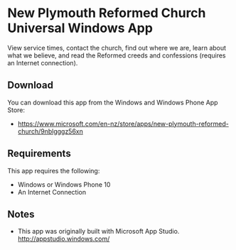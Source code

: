 # New Plymouth Reformed Church Universal Windows App
View service times, contact the church, find out where we are, learn about what we believe, and read the Reformed creeds and confessions (requires an Internet connection).

## Download
You can download this app from the Windows and Windows Phone App Store:
 * https://www.microsoft.com/en-nz/store/apps/new-plymouth-reformed-church/9nblgggz56xn

## Requirements

This app requires the following:
 * Windows or Windows Phone 10
 * An Internet Connection

## Notes
 * This app was originally built with Microsoft App Studio. http://appstudio.windows.com/
